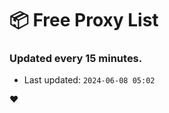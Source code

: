 # :package: Free Proxy List
### Updated every 15 minutes.

- Last updated: `2024-06-08 05:02`

:heart:
